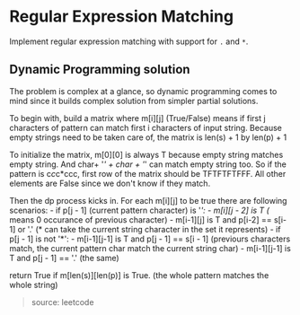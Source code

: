 # Regular Expression Matching

Implement regular expression matching with support for `.` and `*`.

## Dynamic Programming solution

The problem is complex at a glance, so dynamic programming comes to mind since it builds complex solution from
simpler partial solutions.

To begin with, build a matrix where m[i][j] (True/False) means if first j characters of pattern can match first i
characters of input string. Because empty strings need to be taken care of, the matrix is len(s) + 1 by len(p) + 1

To initialize the matrix, m[0][0] is always T because empty string matches empty string. And char+ '*' + char + '*'
can match empty string too. So if the pattern is c*c*c*ccc, first row of the matrix should be TFTFTFTFFF. All other
elements are False since we don't know if they match.

Then the dp process kicks in. For each m[i][j] to be true there are following scenarios:
    - if p[j - 1] (current pattern character) is '*':
        - m[i][j - 2] is T (* means 0 occurance of previous character)
        - m[i-1][j] is T and p[i-2] == s[i-1] or '.' (* can take the current string character in the set it represents)
    - if p[j - 1] is not '*':
        - m[i-1][j-1] is T and p[j - 1] == s[i - 1] (previours characters match,
        the current pattern char match the current string char)
        - m[i-1][j-1] is T and p[j - 1] == '.' (the same)

return True if m[len(s)][len(p)] is True. (the whole pattern matches the whole string)

> source: leetcode